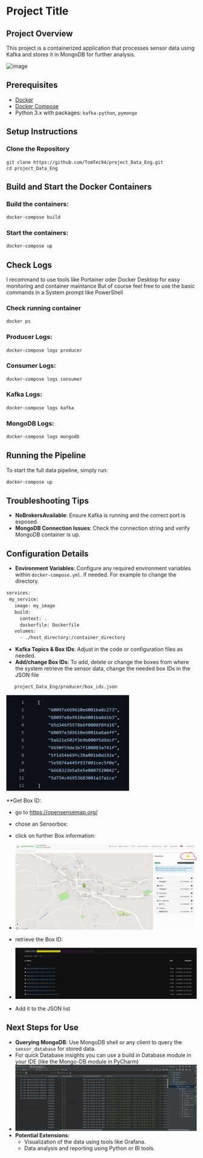 # Project Title

## Project Overview
This project is a containerized application that processes sensor data using Kafka and stores it in MongoDB for further analysis.

![image](https://github.com/user-attachments/assets/9696d694-65d0-4a69-86ee-6d7b06b0340e)


## Prerequisites
- [Docker](https://www.docker.com/)
- [Docker Compose](https://docs.docker.com/compose/)
- Python 3.x with packages: `kafka-python`, `pymongo`

## Setup Instructions

### Clone the Repository
```
git clone https://github.com/TomTec94/project_Data_Eng.git
cd project_Data_Eng
````
## Build and Start the Docker Containers

### Build the containers:
```bash
docker-compose build
```

### Start the containers:
```bash
docker-compose up
```

## Check Logs

I recommand to use tools like Portainer oder Docker Desktop for easy monitoring and container maintance
But of course feel free to use the basic commands in a System prompt like PowerShell

### Check running container
```bash
docker ps
```

### Producer Logs:
```bash
docker-compose logs producer
```

### Consumer Logs:
```bash
docker-compose logs consumer
```

### Kafka Logs:
```bash
docker-compose logs kafka
```

### MongoDB Logs:
```bash
docker-compose logs mongodb
```

## Running the Pipeline

To start the full data pipeline, simply run:
```bash
docker-compose up
```

## Troubleshooting Tips

- **NoBrokersAvailable**: Ensure Kafka is running and the correct port is exposed.
- **MongoDB Connection Issues**: Check the connection string and verify MongoDB container is up.

## Configuration Details

- **Environment Variables**: Configure any required environment variables within `docker-compose.yml`. if needed. For example to change the directory.
 ```bash
services:
  my_service:
    image: my_image
    build:
      context: .
      dockerfile: Dockerfile
    volumes:
      - ./host_directory:/container_directory
```

- **Kafka Topics & Box IDs**: Adjust in the code or configuration files as needed.
- **Add/change Box IDs**: To add, delete or change the boxes from where the system retrieve the sensor data, change the needed box IDs in the JSON file
 ```bash
    project_Data_Eng/producer/box_ids.json
```

![img_2.png](img_2.png)

**Get Box ID: 
- go to https://opensensemap.org/

- chose an Sensorbox:
- click on further Box information:
- ![img_4.png](img_4.png)
- retrieve the Box ID:
- ![img_3.png](img_3.png)
- Add it to the JSON list

## Next Steps for Use

- **Querying MongoDB**: Use MongoDB shell or any client to query the `sensor_database` for stored data.
- For quick Database insights you can use a build in Database module in your IDE (like the Mongo-DB module in PyCharm)
- ![img_1.png](img_1.png)
- **Potential Extensions**:
  - Visualization of the data using tools like Grafana.
  - Data analysis and reporting using Python or BI tools.

